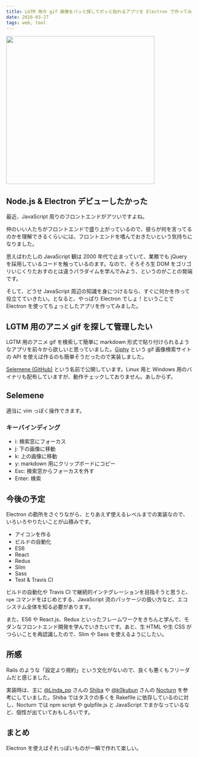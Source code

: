 ```yaml
---
title: LGTM 用の gif 画像をパッと探してポッと貼れるアプリを Electron で作ってみました
date: 2016-03-27
tags: web, tool
---
```


<img src='/2016/03/27/selemene-release/selemene.gif' style='width: 400px;'>

## Node.js & Electron デビューしたかった

最近、JavaScript 周りのフロントエンドがアツいですよね。

仲のいい人たちがフロントエンドで盛り上がっているので、彼らが何を言ってるのかを理解できるくらいには、フロントエンドを嗜んでおきたいという気持ちになりました。

思えばわたしの JavaScript 観は 2000 年代で止まっていて、業務でも jQuery を採用しているコードを触っているのます。なので、そろそろ生 DOM をゴリゴリいじくりたおすのとは違うパラダイムを学んでみよう、というのがことの発端です。

そして、どうせ JavaScript 周辺の知識を身につけるなら、すぐに何かを作って役立てていきたい。となると、やっぱり Electron でしょ！ということで Electron を使ってちょっとしたアプリを作ってみました。

## LGTM 用のアニメ gif を探して管理したい

LGTM 用のアニメ gif を検索して簡単に markdown 形式で貼り付けられるようなアプリを前々から欲しいと思っていました。[Giphy](http://giphy.com/) という gif 画像検索サイトの API を使えば作るのも簡単そうだったので実装しました。

[Selemene (GitHub)](https://github.com/mozamimy/selemene) という名前で公開しています。Linux 用と Windows 用のバイナリも配布していますが、動作チェックしておりません。あしからず。

## Selemene

適当に vim っぽく操作できます。

### キーバインディング

- i: 検索窓にフォーカス
- j: 下の画像に移動
- k: 上の画像に移動
- y: markdown 用にクリップボードにコピー
- Esc: 検索窓からフォーカスを外す
- Enter: 検索

## 今後の予定

Electron の勘所をさぐりながら、とりあえず使えるレベルまでの実装なので、いろいろやりたいことが山積みです。

- アイコンを作る
- ビルドの自動化
- ES6
- React
- Redux
- Slim
- Sass
- Test & Travis CI

ビルドの自動化や Travis CI で継続的インテグレーションを目指そうと思うと、`npm` コマンドをはじめとする、JavaScript 流のパッケージの扱い方など、エコシステム全体を知る必要があります。

また、ES6 や React.js、Redux といったフレームワークをきちんと学んで、モダンなフロントエンド開発を学んでいきたいです。あと、生 HTML や生 CSS がつらいことを再認識したので、Slim や Sass を使えるようにしたい。

## 所感

Rails のような「設定より規約」という文化がないので、良くも悪くもフリーダムだと感じました。

実装時は、主に [@Linda_pp](https://twitter.com/Linda_pp) さんの [Shiba](https://github.com/rhysd/Shiba) や [@k0kubun](https://twitter.com/k0kubun) さんの [Nocturn](https://github.com/k0kubun/Nocturn) を参考にしていました。Shiba ではタスクの多くを Rakefile に依存しているのに対し、Nocturn では npm script や gulpfile.js と JavaScript でまかなっているなど、個性が出ていておもしろいです。

## まとめ

Electron を使えばそれっぽいものが一瞬で作れて楽しい。

